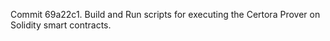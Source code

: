 Commit 69a22c1.                    Build and Run scripts for executing the Certora Prover on Solidity smart contracts.